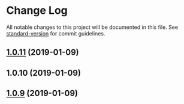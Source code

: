 # Change Log

All notable changes to this project will be documented in this file. See [standard-version](https://github.com/conventional-changelog/standard-version) for commit guidelines.

<a name="1.0.11"></a>
## [1.0.11](https://github.com/nwa2018/package-test-1/compare/v1.0.10...v1.0.11) (2019-01-09)



<a name="1.0.10"></a>
## 1.0.10 (2019-01-09)



<a name="1.0.9"></a>
## [1.0.9](https://github.com/nwa2018/package-test-1/compare/v1.0.7...v1.0.9) (2019-01-09)
